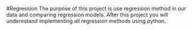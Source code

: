 #Regression
The purpose of this project is use regression method in our data and comparing regression models.
After this project you will underestand implementing all regression methods using python.
